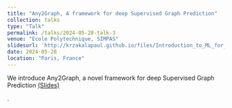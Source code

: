 ```yaml
---
title: "Any2Graph, A framework for deep Supervised Graph Prediction"
collection: talks
type: "Talk"
permalink: /talks/2024-05-28-talk-3
venue: "Ecole Polytechnique, SIMPAS"
slidesurl: 'http://krzakalapaul.github.io/files/Introduction_to_ML_for_Institut_Fourier.pdf'
date: 2024-05-28
location: "Paris, France"
---
```


We introduce Any2Graph, a novel framework for deep Supervised Graph Prediction <a href="{{ page.slidesurl }}">(Slides)</a></p>.